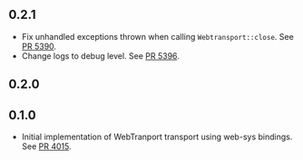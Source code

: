## 0.2.1

* Fix unhandled exceptions thrown when calling `Webtransport::close`.
  See [PR 5390](https://github.com/libp2p/rust-libp2p/pull/5390).
* Change logs to debug level.
  See [PR 5396](https://github.com/libp2p/rust-libp2p/pull/5396).


## 0.2.0


## 0.1.0

* Initial implementation of WebTranport transport using web-sys bindings. See [PR 4015].

[PR 4015]: https://github.com/libp2p/rust-libp2p/pull/4015
